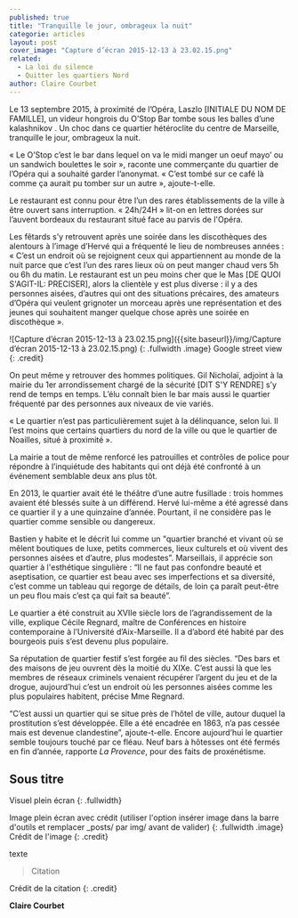 ```yaml
---
published: true
title: "Tranquille le jour, ombrageux la nuit"
categorie: articles
layout: post
cover_image: "Capture d’écran 2015-12-13 à 23.02.15.png"
related: 
  - La loi du silence
  - Quitter les quartiers Nord
author: Claire Courbet
---
```






Le 13 septembre 2015, à proximité de l’Opéra, Laszlo [INITIALE DU NOM DE FAMILLE], un videur hongrois du O’Stop Bar tombe sous les balles d’une kalashnikov . Un choc dans ce quartier hétéroclite du centre de Marseille, tranquille le jour, ombrageux la nuit. 

« Le O’Stop c’est le bar dans lequel on va le midi manger un oeuf mayo’ ou un sandwich boulettes le soir », raconte une commerçante du quartier de l’Opéra qui a souhaité garder l’anonymat. « C’est tombé sur ce café là comme ça aurait pu tomber sur un autre », ajoute-t-elle. 

Le restaurant est connu pour être l’un des rares établissements de la ville à être ouvert sans interruption. « 24h/24H » lit-on en lettres dorées sur l’auvent bordeaux du restaurant situé face au parvis de l'Opéra.

Les fêtards s’y retrouvent après une soirée dans les discothèques des alentours à l’image d’Hervé qui a fréquenté le lieu de nombreuses années : « C’est un endroit où se rejoignent ceux qui appartiennent au monde de la nuit parce que c’est l’un des rares lieux où on peut manger chaud vers 5h ou 6h du matin. Le restaurant est un peu moins cher que le Mas [DE QUOI S'AGIT-IL: PRECISER], alors la clientèle y est plus diverse : il y a des personnes aisées, d’autres qui ont des situations précaires, des amateurs d’Opéra qui veulent grignoter un morceau après une représentation et des jeunes qui souhaitent manger quelque chose après une soirée en discothèque ». 

![Capture d’écran 2015-12-13 à 23.02.15.png]({{site.baseurl}}/img/Capture d’écran 2015-12-13 à 23.02.15.png)
{: .fullwidth .image}
Google street view
{: .credit}

On peut même y retrouver des hommes politiques. Gil Nicholaï, adjoint à la mairie du 1er arrondissement chargé de la sécurité [DIT S'Y RENDRE] s’y rend de temps en temps. L’élu connaît bien le bar mais aussi le quartier fréquenté par des personnes aux niveaux de vie variés.

« Le quartier n’est pas particulièrement sujet à la délinquance, selon lui. Il l’est moins que certains quartiers du nord de la ville ou que le quartier de Noailles, situé à proximité ». 

La mairie a tout de même renforcé les patrouilles et contrôles de police pour répondre à l’inquiétude des habitants qui ont déjà été confronté à un événement semblable deux ans plus tôt. 

En 2013, le quartier avait  été le théâtre d’une autre fusillade : trois hommes avaient été blessés suite à un différend. Hervé lui-même a été agressé dans ce quartier il y a une quinzaine d’année. Pourtant, il ne considère pas le quartier comme sensible ou dangereux. 

Bastien y habite et le décrit lui comme un "quartier branché et vivant où se mêlent boutiques de luxe, petits commerces, lieux culturels et où vivent des personnes aisées et d’autre, plus modestes”. Marseillais, il apprécie son quartier à l'esthétique singulière : “Il ne faut pas confondre beauté et aseptisation, ce quartier est beau avec ses imperfections et sa diversité, c’est comme un tableau qui regorge de détails, de loin ça paraît peut-être un peu flou mais c’est ça qui fait sa beauté”. 

Le quartier a été construit au XVIIe siècle lors de l’agrandissement de la ville, explique Cécile Regnard, maître de Conférences en histoire contemporaine à l’Université d’Aix-Marseille. Il a d’abord été habité par des bourgeois puis s’est devenu plus populaire. 

Sa réputation de quartier festif s’est forgée au fil des siècles.  “Des bars et des maisons de jeu ouvrent dès la moitié du XIXe. C’est aussi là que les membres de réseaux criminels venaient récupérer l’argent du jeu et de la drogue, aujourd’hui c’est un endroit où les personnes aisées comme les plus populaires habitent, précise Mme Regnard. 

“C’est aussi un quartier qui se situe près de l’hôtel de ville, autour duquel la prostitution s’est développée. Elle a été encadrée en 1863, n’a pas cessée mais est devenue clandestine”, ajoute-t-elle. Encore aujourd’hui le quartier semble toujours touché par ce fléau. Neuf bars à hôtesses ont été fermés en fin d’année, rapporte _La Provence_, pour des faits de proxénétisme. 




## Sous titre

Visuel plein écran
{: .fullwidth}

Image plein écran avec crédit (utiliser l'option insérer image dans la barre d'outils et remplacer _posts/ par img/ avant de valider)
{: .fullwidth .image}
Crédit de l'image
{: .credit}

texte

>Citation

Crédit de la citation
{: .credit}


**Claire Courbet**
